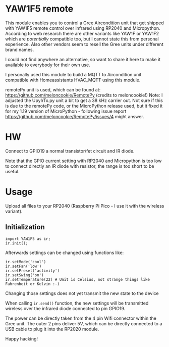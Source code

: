 # YAW1F5 remote

This module enables you to control a Gree Aircondition unit that get shipped with YAW1F5 remote control over infrared using RP2040 and Micropython. According to web research there are other variants like YAW1F or YAW1F2 which are *potentially* compatible too, but I cannot state this from personal experience. Also other vendors seem to resell the Gree units under different brand names.

I could not find anywhere an alternative, so want to share it here to make it available to everybody for their own use.

I personally used this module to build a MQTT to Aircondition unit compatible with Homeassistants HVAC_MQTT using this module.

remotePy unit is used, which can be found at: https://github.com/meloncookie/RemotePy  (credits to meloncookie!)
Note: I adjusted the UpyIrTx.py unit a bit to get a 38 kHz carrier out. Not sure if this is due to the remotePy code, or the MicroPython release used, but it fixed it for my 1.19 version of MicroPython - following issue report https://github.com/meloncookie/RemotePy/issues/4 might answer.

# HW

Connect to GPIO19 a normal transistor/fet circuit and IR diode.

Note that the GPIO current setting with RP2040 and Micropython is too low to connect directly an IR diode with resistor, the range is too short to be useful.

# Usage
Upload all files to your RP2040 (Raspberry Pi Pico - I use it with the wireless variant).

## Initialization
```
import YAW1F5 as ir;
ir.init(); 
```

Afterwards settings can be changed using functions like:

```
ir.setMode('cool')
ir.setFan('low')
ir.setPreset('activity')
ir.setSwing('on')
ir.setTemperature(22) # Unit is Celsius, not strange things like Fahrenheit or Kelvin :-)
```
Changing those settings does not yet transmit the new state to the device

When calling ```ir.send()``` function, the new settings will be transmitted wireless over the infrared diode connected to pin GPIO19.

The power can be directly taken from the 4 pin Wifi connector within the Gree unit. The outer 2 pins deliver 5V, which can be directly connected to a USB cable to plug it into the RP2020 module.

Happy hacking!

